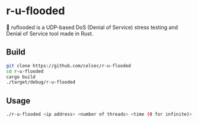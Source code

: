 # r-u-flooded
🦀 ruflooded is a UDP-based DoS (Denial of Service) stress testing and Denial of Service tool made in Rust.


## Build

```bash
git clone https://github.com/celsec/r-u-flooded
cd r-u-flooded
cargo build
./target/debug/r-u-flooded
```

## Usage

```bash
./r-u-flooded <ip address> <number of threads> <time (0 for infinite)>
```
